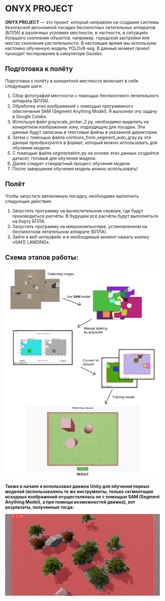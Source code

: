 # ONYX PROJECT



**ONYX PROJECT** — это проект, который направлен на создание системы безопасной автономной посадки беспилотных летательных аппаратов (БПЛА) в различных условиях местности, в частности, в ситуациях большого скопления объектов, например, городской застройки или местах скопления растительности. В настоящее время мы используем кастомно обученную модель YOLOv8-seg. В данный момент проект проходит тестирование в симуляторе Gazebo.

## Подготовка к полёту



Подготовка к полёту в конкретной местности включает в себя следующие шаги:

1. Сбор фотографий местности с помощью беспилотного летательного аппарата (БПЛА).
2. Обработка этих изображений с помощью программного обеспечения SAM (Segment Anything Model). Я выполнял эту задачу в Google Colabs.
3. Используя файл grayscale_picker_2.py, необходимо выделить на конкретном изображении зону, подходящую для посадки. Эти данные будут записаны в текстовые файлы в указанной директории.
4. Затем с помощью файла contours_from_segment_auto_gray.py эти данные преобразуются в формат, который можно использовать для обучения модели.
5. С помощью файла segmentation.py на основе этих данных создаётся датасет, готовый для обучения модели.
6. Далее следует стандартный процесс обучения модели.
7. После завершения обучения модель можно использовать!



## Полёт

Чтобы запустить автономную посадку, необходимо выполнить следующие действия:



1. Запустить программу на вычислительном сервере, где будут производиться расчёты. В будущем все расчёты будут выполняться на борту БПЛА.
2. Запустить программу на микрокомпьютере, установленном на беспилотном летательном аппарате (БПЛА).
3. Зайти в веб-интерфейс и в необходимый момент нажать кнопку «SAFE LANDING».

## Схема этапов работы:

![Пример](scheme.jpg)

**Также в начале я использовал движок Unity для обучения первых моделей (использовались те же инструменты, только сегментация исходных изображений осуществлялась не с помощью SAM (Segment Anything Model), а при помощи возможностей движка), вот результаты, полученные тогда:**

![Пример](seg_example.png)
